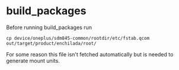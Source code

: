 

# build_packages
Before running build_packages run
```
cp device/oneplus/sdm845-common/rootdir/etc/fstab.qcom out/target/product/enchilada/root/
```

For some reason this file isn't fetched automatically but is needed to generate mount units.
